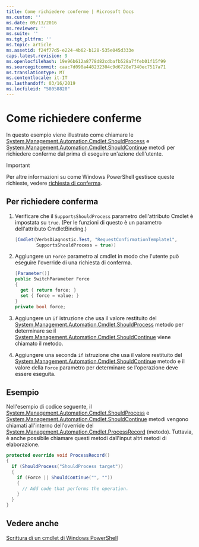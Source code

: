 ```yaml
---
title: Come richiedere conferme | Microsoft Docs
ms.custom: ''
ms.date: 09/13/2016
ms.reviewer: ''
ms.suite: ''
ms.tgt_pltfrm: ''
ms.topic: article
ms.assetid: f24f77d5-e224-4b62-b128-535e045d333e
caps.latest.revision: 9
ms.openlocfilehash: 19e96b612a8778d82cdbafb528a7ffeb01f15f99
ms.sourcegitcommit: caac7d098a448232304c9d6728e7340ec7517a71
ms.translationtype: MT
ms.contentlocale: it-IT
ms.lasthandoff: 03/16/2019
ms.locfileid: "58058820"
---
```

# <a name="how-to-request-confirmations"></a>Come richiedere conferme

In questo esempio viene illustrato come chiamare le [System.Management.Automation.Cmdlet.ShouldProcess](/dotnet/api/System.Management.Automation.Cmdlet.ShouldProcess) e [System.Management.Automation.Cmdlet.ShouldContinue](/dotnet/api/System.Management.Automation.Cmdlet.ShouldContinue) metodi per richiedere conferme dal prima di eseguire un'azione dell'utente.

> [!IMPORTANT]
> Per altre informazioni su come Windows PowerShell gestisce queste richieste, vedere [richiesta di conferma](./requesting-confirmation-from-cmdlets.md).

## <a name="to-request-confirmation"></a>Per richiedere conferma

1. Verificare che il `SupportsShouldProcess` parametro dell'attributo Cmdlet è impostata su `true`. (Per le funzioni di questo è un parametro dell'attributo CmdletBinding.)

    ```csharp
    [Cmdlet(VerbsDiagnostic.Test, "RequestConfirmationTemplate1",
            SupportsShouldProcess = true)]
    ```

2. Aggiungere un `Force` parametro al cmdlet in modo che l'utente può eseguire l'override di una richiesta di conferma.

    ```csharp
    [Parameter()]
    public SwitchParameter Force
    {
      get { return force; }
      set { force = value; }
    }
    private bool force;
    ```

3. Aggiungere un `if` istruzione che usa il valore restituito del [System.Management.Automation.Cmdlet.ShouldProcess](/dotnet/api/System.Management.Automation.Cmdlet.ShouldProcess) metodo per determinare se il [System.Management.Automation.Cmdlet.ShouldContinue](/dotnet/api/System.Management.Automation.Cmdlet.ShouldContinue) viene chiamato il metodo.

4. Aggiungere una seconda `if` istruzione che usa il valore restituito del [System.Management.Automation.Cmdlet.ShouldContinue](/dotnet/api/System.Management.Automation.Cmdlet.ShouldContinue) metodo e il valore della `Force` parametro per determinare se l'operazione deve essere eseguita.

## <a name="example"></a>Esempio

Nell'esempio di codice seguente, il [System.Management.Automation.Cmdlet.ShouldProcess](/dotnet/api/System.Management.Automation.Cmdlet.ShouldProcess) e [System.Management.Automation.Cmdlet.ShouldContinue](/dotnet/api/System.Management.Automation.Cmdlet.ShouldContinue) metodi vengono chiamati all'interno dell'override del [System.Management.Automation.Cmdlet.ProcessRecord](/dotnet/api/System.Management.Automation.Cmdlet.ProcessRecord) (metodo). Tuttavia, è anche possibile chiamare questi metodi dall'input altri metodi di elaborazione.

```csharp
protected override void ProcessRecord()
{
  if (ShouldProcess("ShouldProcess target"))
  {
    if (Force || ShouldContinue("", ""))
    {
      // Add code that performs the operation.
    }
  }
}
```

## <a name="see-also"></a>Vedere anche

[Scrittura di un cmdlet di Windows PowerShell](./writing-a-windows-powershell-cmdlet.md)
